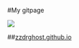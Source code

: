 #My gitpage

![](http://s.gravatar.com/avatar/5072efc1951a5b867b67ae9d35c09e27?s=200)

##[zzdrghost.github.io](https://zzdrghost.github.io/)
